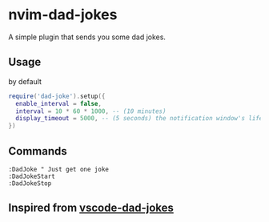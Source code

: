 # nvim-dad-jokes

A simple plugin that sends you some dad jokes.

## Usage

by default

```lua
require('dad-joke').setup({
  enable_interval = false,
  interval = 10 * 60 * 1000, -- (10 minutes)
  display_timeout = 5000, -- (5 seconds) the notification window's lifetime
})
```

## Commands

```viml
:DadJoke " Just get one joke
:DadJokeStart
:DadJokeStop
```

## Inspired from [vscode-dad-jokes](https://github.com/nikhiltatpati/vscode-dad-jokes)
